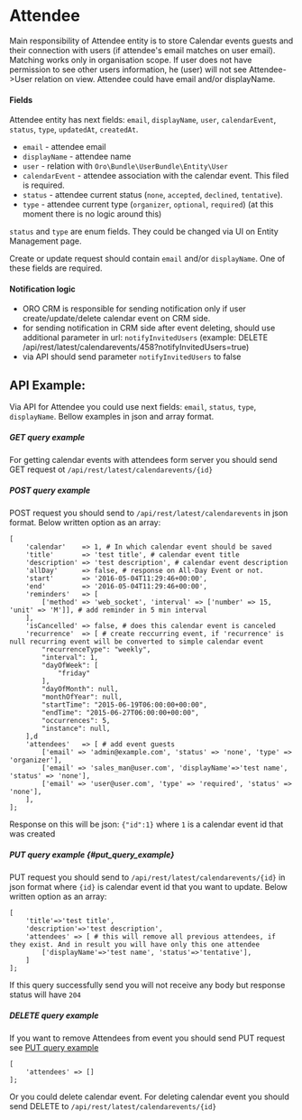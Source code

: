 Attendee
=========

Main responsibility of Attendee entity is to store Calendar events guests and their connection with users (if attendee's email matches on user email).
Matching works only in organisation scope. If user does not have permission to see other users information, he (user) will not see Attendee->User relation on view.
Attendee could have email and/or displayName.


#### Fields

Attendee entity has next fields: `email`, `displayName`, `user`, `calendarEvent`, `status`, `type`, `updatedAt`, `createdAt`.

* `email` - attendee email
* `displayName` - attendee name
* `user` - relation with `Oro\Bundle\UserBundle\Entity\User`
* `calendarEvent` - attendee association with the calendar event. This filed is required. 
* `status` - attendee current status (`none`, `accepted`, `declined`, `tentative`).
* `type` - attendee current type (`organizer`, `optional`, `required`) (at this moment there is no logic around this)

`status` and `type` are enum fields. They could be changed via UI on Entity Management page.

Create or update request should contain `email` and/or `displayName`. One of these fields are required.


#### Notification logic

* ORO CRM is responsible for sending notification only if user create/update/delete calendar event on CRM side.
* for sending notification in CRM side after event deleting, should use additional parameter in url: `notifyInvitedUsers` (example: DELETE /api/rest/latest/calendarevents/458?notifyInvitedUsers=true)
* via API should send parameter `notifyInvitedUsers` to false

API Example:
------------

Via API for Attendee you could use next fields: `email`, `status`,  `type`, `displayName`.
Bellow examples in json and array format. 

##### GET query example

For getting calendar events with attendees form server you should send GET request ot `/api/rest/latest/calendarevents/{id}` 


##### POST query example 

POST request you should send to `/api/rest/latest/calendarevents` in json format. Below written option as an array:

    [
        'calendar'    => 1, # In which calendar event should be saved 
        'title'       => 'test title', # calendar event title
        'description' => 'test description', # calendar event description
        'allDay'      => false, # response on All-Day Event or not.
        'start'       => '2016-05-04T11:29:46+00:00',
        'end'         => '2016-05-04T11:29:46+00:00',
        'reminders'   => [
            ['method' => 'web_socket', 'interval' => ['number' => 15, 'unit' => 'M']], # add reminder in 5 min interval
        ],
        'isCancelled' => false, # does this calendar event is canceled
        'recurrence'  => [ # create reccurring event, if 'recurrence' is null recurring event will be converted to simple calendar event
            "recurrenceType": "weekly",
            "interval": 1,
            "dayOfWeek": [
                "friday"
            ],
            "dayOfMonth": null,
            "monthOfYear": null,
            "startTime": "2015-06-19T06:00:00+00:00",
            "endTime": "2015-06-27T06:00:00+00:00",
            "occurrences": 5,
            "instance": null,
        ],d
        'attendees'   => [ # add event guests
            ['email' => 'admin@example.com', 'status' => 'none', 'type' => 'organizer'],
            ['email' => 'sales_man@user.com', 'displayName'=>'test name', 'status' => 'none'],
            ['email' => 'user@user.com', 'type' => 'required', 'status' => 'none'],
        ],
    ];

Response on this will be json: `{"id":1}` where `1` is a calendar event id that was created


##### PUT query example {#put_query_example}

PUT request you should send to `/api/rest/latest/calendarevents/{id}` in json format where `{id}` is calendar event id that you want to update. Below written option as an array:

    [
        'title'=>'test title',
        'description'=>'test description',
        'attendees' => [ # this will remove all previous attendees, if they exist. And in result you will have only this one attendee
            ['displayName'=>'test name', 'status'=>'tentative'],
        ]
    ];

If this query successfully send you will not receive any body but response status will have `204` 


##### DELETE query example 

If you want to remove Attendees from event you should send PUT request see [PUT query example](#put_query_example)

    [
        'attendees' => []
    ];

Or you could delete calendar event. For deleting calendar event you should send DELETE to `/api/rest/latest/calendarevents/{id}`

